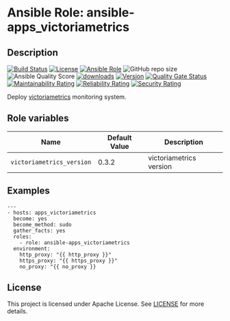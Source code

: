 # Ansible Role: ansible-apps_victoriametrics

## Description

[![Build Status](https://travis-ci.com/lotusnoir/ansible-apps_victoriametrics.svg?branch=master?style=flat)](https://travis-ci.com/lotusnoir/ansible-apps_victoriametrics)
[![License](https://img.shields.io/badge/license-Apache--2.0-brightgreen?style=flat)](https://opensource.org/licenses/Apache-2.0)
[![Ansible Role](https://img.shields.io/badge/galaxy-apps_victoriametrics-purple?style=flat)](https://galaxy.ansible.com/lotusnoir/apps_victoriametrics)
![GitHub repo size](https://img.shields.io/github/repo-size/lotusnoir/ansible-apps_victoriametrics?color=orange&style=flat)
![Ansible Quality Score](https://img.shields.io/ansible/quality/52300)
[![downloads](https://img.shields.io/ansible/role/d/52300)](https://galaxy.ansible.com/lotusnoir/apps_victoriametrics)
[![Version](https://img.shields.io/github/release/lotusnoir/ansible-apps_victoriametrics.svg)](https://github.com/lotusnoir/ansible-apps_victoriametrics/releases/)
[![Quality Gate Status](https://sonarcloud.io/api/project_badges/measure?project=lotusnoir_ansible-apps_victoriametrics&metric=alert_status)](https://sonarcloud.io/dashboard?id=lotusnoir_ansible-apps_victoriametrics)
[![Maintainability Rating](https://sonarcloud.io/api/project_badges/measure?project=lotusnoir_ansible-apps_victoriametrics&metric=sqale_rating)](https://sonarcloud.io/dashboard?id=lotusnoir_ansible-apps_victoriametrics)
[![Reliability Rating](https://sonarcloud.io/api/project_badges/measure?project=lotusnoir_ansible-apps_victoriametrics&metric=reliability_rating)](https://sonarcloud.io/dashboard?id=lotusnoir_ansible-apps_victoriametrics)
[![Security Rating](https://sonarcloud.io/api/project_badges/measure?project=lotusnoir_ansible-apps_victoriametrics&metric=security_rating)](https://sonarcloud.io/dashboard?id=lotusnoir_ansible-apps_victoriametrics)

Deploy [victoriametrics](https://victoriametrics.com/) monitoring system.

## Role variables

| Name                      | Default Value | Description                        |
| ------------------------- | ------------- | -----------------------------------|
| `victoriametrics_version` | 0.3.2         | victoriametrics version |

## Examples

	---
	- hosts: apps_victoriametrics
	  become: yes
	  become_method: sudo
	  gather_facts: yes
	  roles:
	    - role: ansible-apps_victoriametrics
	  environment: 
	    http_proxy: "{{ http_proxy }}"
	    https_proxy: "{{ https_proxy }}"
	    no_proxy: "{{ no_proxy }}

## License

This project is licensed under Apache License. See [LICENSE](/LICENSE) for more details.
